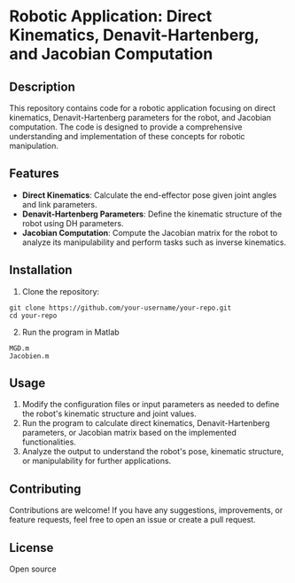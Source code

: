 # Robotic Application: Direct Kinematics, Denavit-Hartenberg, and Jacobian Computation

## Description

This repository contains code for a robotic application focusing on direct kinematics, Denavit-Hartenberg parameters for the robot, and Jacobian computation. The code is designed to provide a comprehensive understanding and implementation of these concepts for robotic manipulation.

## Features

- **Direct Kinematics**: Calculate the end-effector pose given joint angles and link parameters.
- **Denavit-Hartenberg Parameters**: Define the kinematic structure of the robot using DH parameters.
- **Jacobian Computation**: Compute the Jacobian matrix for the robot to analyze its manipulability and perform tasks such as inverse kinematics.

## Installation

1. Clone the repository:

```
git clone https://github.com/your-username/your-repo.git
cd your-repo
```
2. Run the program in Matlab
```
MGD.m
Jacobien.m
```
## Usage

1. Modify the configuration files or input parameters as needed to define the robot's kinematic structure and joint values.
2. Run the program to calculate direct kinematics, Denavit-Hartenberg parameters, or Jacobian matrix based on the implemented functionalities.
3. Analyze the output to understand the robot's pose, kinematic structure, or manipulability for further applications.

## Contributing

Contributions are welcome! If you have any suggestions, improvements, or feature requests, feel free to open an issue or create a pull request.

## License
Open source 
